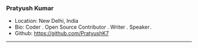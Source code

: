 ### Pratyush Kumar
- Location: New Delhi, India
- Bio: Coder . Open Source Contributor . Writer . Speaker . 
- Github: https://github.com/PratyushK7
***
